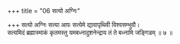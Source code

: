 +++
title = "06 सत्यो अग्निः"

+++
सत्यो अग्निः सत्या आपः सत्येमे द्यावापृथिवी विश्वसम्भुवौ।  
सत्यमिदं ब्रह्मास्माकं कृतमस्तु यमबध्नादुशनेन्द्राय तं ते बध्नामि जङ्गिडम् ॥ ७ ॥